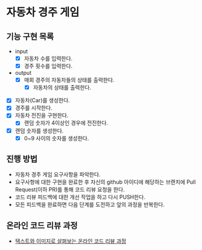 # 자동차 경주 게임

## 기능 구현 목록
* input
  * [x] 자동차 수를 입력한다.
  * [x] 경주 횟수를 입력한다.
* output
  * [x] 매회 경주의 자동차들의 상태를 출력한다.
    * [x] 자동차의 상태를 출력한다.
* [x] 자동차(Car)를 생성한다.
* [x] 경주를 시작한다.
* [x] 자동차 전진을 구현한다.
  * [x] 랜덤 숫자가 4이상인 경우에 전진한다.
* [x] 랜덤 숫자를 생성한다. 
  * [x] 0~9 사이의 숫자를 생성한다.

## 진행 방법
* 자동차 경주 게임 요구사항을 파악한다.
* 요구사항에 대한 구현을 완료한 후 자신의 github 아이디에 해당하는 브랜치에 Pull Request(이하 PR)를 통해 코드 리뷰 요청을 한다.
* 코드 리뷰 피드백에 대한 개선 작업을 하고 다시 PUSH한다.
* 모든 피드백을 완료하면 다음 단계를 도전하고 앞의 과정을 반복한다.

## 온라인 코드 리뷰 과정
* [텍스트와 이미지로 살펴보는 온라인 코드 리뷰 과정](https://github.com/next-step/nextstep-docs/tree/master/codereview)